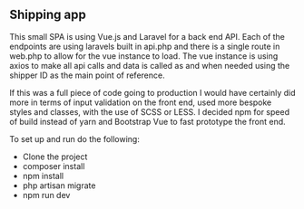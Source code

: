 ## Shipping app

This small SPA is using Vue.js and Laravel for a back end API. Each of the endpoints are using laravels built in api.php and there is a single route in web.php to allow for the vue instance to load. The vue instance is using axios to make all api calls and data is called as and when needed using the shipper ID as the main point of reference. 

If this was a full piece of code going to production I would have certainly did more in terms of input validation on the front end, used more bespoke styles and classes, with the use of SCSS or LESS. I decided npm for speed of build instead of yarn and Bootstrap Vue to fast prototype the front end. 

To set up and run do the following:

- Clone the project
- composer install
- npm install
- php artisan migrate
- npm run dev


